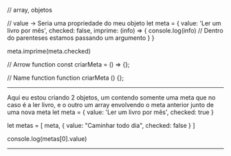 // array, objetos

// value -> Seria uma propriedade do meu objeto
let meta = {
    value: 'Ler um livro por mês',
    checked: false,
    imprime: (info) => {
        console.log(info) // Dentro do parenteses estamos passando um argumento 
    }
}

meta.imprime(meta.checked)

// Arrow function
const criarMeta = () => {};

// Name function
function criarMeta () {};



---
Aqui eu estou criando 2 objetos, um contendo somente uma meta que no caso é a ler livro, e o outro um array envolvendo o meta anterior junto de uma nova meta
let meta = {
    value: 'Ler um livro por mês',
    checked: true
 }

let metas = [
    meta,
    {
        value: "Caminhar todo dia",
        checked: false
    }
]

console.log(metas[0].value)

---